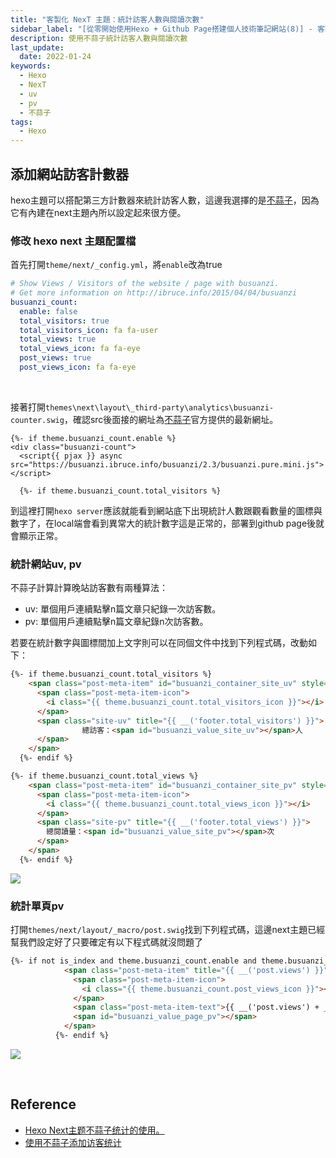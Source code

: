 ```yaml
---
title: "客製化 NexT 主題：統計訪客人數與閱讀次數"
sidebar_label: "[從零開始使用Hexo + Github Page搭建個人技術筆記網站(8)] - 客製化 NexT 主題：統計訪客人數與閱讀次數"
description: 使用不蒜子統計訪客人數與閱讀次數
last_update:
  date: 2022-01-24
keywords:
  - Hexo
  - NexT
  - uv
  - pv
  - 不蒜子
tags:
  - Hexo
---
```


## **添加網站訪客計數器**

hexo主題可以搭配第三方計數器來統計訪客人數，這邊我選擇的是[不蒜子](https://busuanzi.ibruce.info/)，因為它有內建在next主題內所以設定起來很方便。

<!-- more -->



### **修改 hexo next 主題配置檔**

首先打開`theme/next/_config.yml`，將`enable`改為true

```yaml
# Show Views / Visitors of the website / page with busuanzi.
# Get more information on http://ibruce.info/2015/04/04/busuanzi
busuanzi_count:
  enable: false
  total_visitors: true
  total_visitors_icon: fa fa-user
  total_views: true
  total_views_icon: fa fa-eye
  post_views: true
  post_views_icon: fa fa-eye
```

<br/>

接著打開`themes\next\layout\_third-party\analytics\busuanzi-counter.swig`，確認src後面接的網址為[不蒜子](https://busuanzi.ibruce.info/)官方提供的最新網址。

```JS
{%- if theme.busuanzi_count.enable %}
<div class="busuanzi-count">
  <script{{ pjax }} async src="https://busuanzi.ibruce.info/busuanzi/2.3/busuanzi.pure.mini.js"></script>

  {%- if theme.busuanzi_count.total_visitors %}
```

到這裡打開`hexo server`應該就能看到網站底下出現統計人數跟觀看數量的圖標與數字了，在local端會看到異常大的統計數字這是正常的，部署到github page後就會顯示正常。



### **統計網站uv, pv**

不蒜子計算計算晚站訪客數有兩種算法：

- uv: 單個用戶連續點擊n篇文章只紀錄一次訪客數。
- pv: 單個用戶連續點擊n篇文章紀錄n次訪客數。

若要在統計數字與圖標間加上文字則可以在同個文件中找到下列程式碼，改動如下：

```html
{%- if theme.busuanzi_count.total_visitors %}
    <span class="post-meta-item" id="busuanzi_container_site_uv" style="display: none;">
      <span class="post-meta-item-icon">
        <i class="{{ theme.busuanzi_count.total_visitors_icon }}"></i>
      </span>
      <span class="site-uv" title="{{ __('footer.total_visitors') }}">
				總訪客：<span id="busuanzi_value_site_uv"></span>人
      </span>
    </span>
  {%- endif %}
```

```html
{%- if theme.busuanzi_count.total_views %}
    <span class="post-meta-item" id="busuanzi_container_site_pv" style="display: none;">
      <span class="post-meta-item-icon">
        <i class="{{ theme.busuanzi_count.total_views_icon }}"></i>
      </span>
      <span class="site-pv" title="{{ __('footer.total_views') }}">
        總閱讀量：<span id="busuanzi_value_site_pv"></span>次
      </span>
    </span>
  {%- endif %}
```

![](https://res.cloudinary.com/djtoo8orh/image/upload/v1673831994/Hexo%20Blog/2022-01-24-hexo-from-scratch-8/%E7%B8%BD%E4%BA%BA%E6%95%B8_g0q4cw.png)



### **統計單頁pv**

打開`themes/next/layout/_macro/post.swig`找到下列程式碼，這邊next主題已經幫我們設定好了只要確定有以下程式碼就沒問題了

```html
{%- if not is_index and theme.busuanzi_count.enable and theme.busuanzi_count.post_views %}
            <span class="post-meta-item" title="{{ __('post.views') }}" id="busuanzi_container_page_pv" style="display: none;">
              <span class="post-meta-item-icon">
                <i class="{{ theme.busuanzi_count.post_views_icon }}"></i>
              </span>
              <span class="post-meta-item-text">{{ __('post.views') + __('symbol.colon') }}</span>
              <span id="busuanzi_value_page_pv"></span>
            </span>
          {%- endif %}
```

![](https://res.cloudinary.com/djtoo8orh/image/upload/v1673831993/Hexo%20Blog/2022-01-24-hexo-from-scratch-8/%E5%96%AE%E9%A0%81%E4%BA%BA%E6%95%B8_hunlcm.png)


<br/>


## **Reference**

- [Hexo Next主题不蒜子统计的使用。](https://www.lcd1024.xyz/2020/05/31/busuanzi/)
- [使用不蒜子添加访客统计](https://blog.mikelyou.com/2020/08/18/busuanzi-visitor-counts-and-sitetime/)
